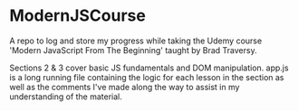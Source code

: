 # ModernJSCourse
A repo to log and store my progress while taking the Udemy course 'Modern JavaScript From The Beginning' taught by Brad Traversy.

Sections 2 & 3 cover basic JS fundamentals and DOM manipulation. app.js is a long running file containing the logic for each lesson in the section as well as the comments I've made along the way to assist in my understanding of the material.
